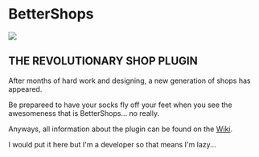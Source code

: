 # BetterShops
![](http://dev.bukkit.org/media/images/80/60/BetterShopsLogo.png)

## THE REVOLUTIONARY SHOP PLUGIN

After months of hard work and designing, a new generation of shops has appeared.

Be prepareed to have your socks fly off your feet when you see the awesomeness that is BetterShops... no really.

Anyways, all information about the plugin can be found on the [Wiki](https://github.com/moomaxie/BetterShops/wiki). 

I would put it here but I'm a developer so that means I'm lazy...
